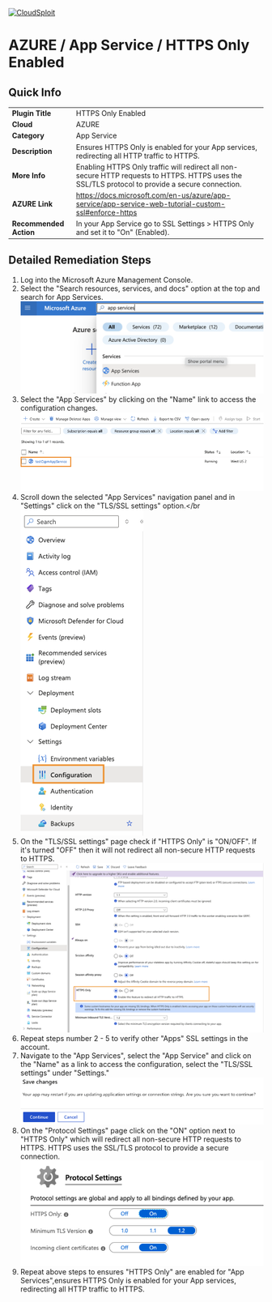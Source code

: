 [![CloudSploit](https://cloudsploit.com/img/logo-new-big-text-100.png "CloudSploit")](https://cloudsploit.com)

# AZURE / App Service / HTTPS Only Enabled

## Quick Info

| | |
|-|-|
| **Plugin Title** | HTTPS Only Enabled |
| **Cloud** | AZURE |
| **Category** | App Service |
| **Description** | Ensures HTTPS Only is enabled for your App services, redirecting all HTTP traffic to HTTPS. |
| **More Info** | Enabling HTTPS Only traffic will redirect all non-secure HTTP requests to HTTPS. HTTPS uses the SSL/TLS protocol to provide a secure connection. |
| **AZURE Link** | https://docs.microsoft.com/en-us/azure/app-service/app-service-web-tutorial-custom-ssl#enforce-https |
| **Recommended Action** | In your App Service go to SSL Settings > HTTPS Only and set it to "On" (Enabled). |

## Detailed Remediation Steps
1. Log into the Microsoft Azure Management Console.
2. Select the "Search resources, services, and docs" option at the top and search for App Services. </br> <img src="/resources/azure/appservice/https-only-enabled/step2.png"/>
3. Select the "App Services" by clicking on the "Name" link to access the configuration changes.</br> <img src="/resources/azure/appservice/https-only-enabled/step3.png"/>
4. Scroll down the selected "App Services" navigation panel and in "Settings" click on the "TLS/SSL settings" option.</br <img src="/resources/azure/appservice/https-only-enabled/step4.png"/>	
5. On the "TLS/SSL settings" page check if "HTTPS Only" is "ON/OFF". If it's turned "OFF" then it will not redirect all non-secure HTTP requests to HTTPS. </br> <img src="/resources/azure/appservice/https-only-enabled/step5.png"/>	
6. Repeat steps number 2 - 5 to verify other "Apps" SSL settings in the account.</br>	
7. Navigate to the "App Services", select the "App Service" and click on the "Name" as a link to access the configuration, select the "TLS/SSL settings" under "Settings."</br>	<img src="/resources/azure/appservice/https-only-enabled/step7.png"/>	
8. On the "Protocol Settings" page click on the "ON" option next to "HTTPS Only" which will redirect all non-secure HTTP requests to HTTPS. HTTPS uses the SSL/TLS protocol to provide a secure connection.</br> <img src="/resources/azure/appservice/https-only-enabled/step8.png"/>	
9. Repeat above steps to ensures "HTTPS Only" are enabled for "App Services",ensures HTTPS Only is enabled for your App services, redirecting all HTTP traffic to HTTPS.</br> 
